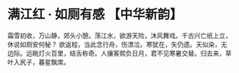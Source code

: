 # 满江红 · 如厕有感 【中华新韵】
 霜雪初收，万山静，郊头小憩。荡江水，欲游天险，沐风舞戏。千古兴亡纸上立，休说如厕安何秘？
 欲返程，当此念行舟，伤漂泣。寒犹在，矢仍遗。天似染，无边际。远眺灯火百里，结舌称奇。人攘客熙负日月，君不见寒暑交替。归去来，草叶入尻子，暮星飘席。